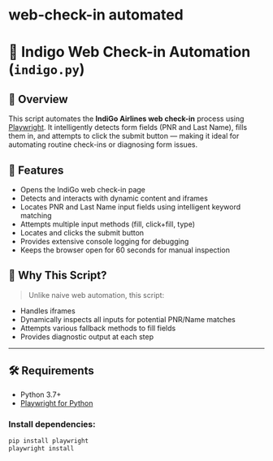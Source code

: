 # web-check-in automated
# 🛫 Indigo Web Check-in Automation (`indigo.py`)

## 📌 Overview

This script automates the **IndiGo Airlines web check-in** process using [Playwright](https://playwright.dev/). It intelligently detects form fields (PNR and Last Name), fills them in, and attempts to click the submit button — making it ideal for automating routine check-ins or diagnosing form issues.

## 🚀 Features

- Opens the IndiGo web check-in page
- Detects and interacts with dynamic content and iframes
- Locates PNR and Last Name input fields using intelligent keyword matching
- Attempts multiple input methods (fill, click+fill, type)
- Locates and clicks the submit button
- Provides extensive console logging for debugging
- Keeps the browser open for 60 seconds for manual inspection

## 🧠 Why This Script?

> Unlike naive web automation, this script:
- Handles iframes
- Dynamically inspects all inputs for potential PNR/Name matches
- Attempts various fallback methods to fill fields
- Provides diagnostic output at each step

---

## 🛠️ Requirements

- Python 3.7+
- [Playwright for Python](https://playwright.dev/python/)

### Install dependencies:
```bash
pip install playwright
playwright install

